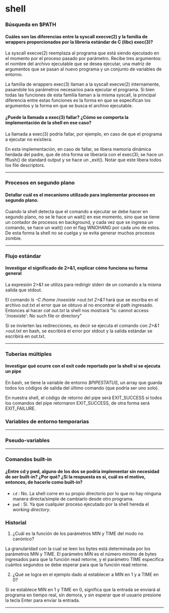 # shell

### Búsqueda en $PATH

#### Cuáles son las diferencias entre la syscall execve(2) y la familia de wrappers proporcionados por la librería estándar de C (libc) exec(3)?

La syscall execve(2) reemplaza al programa que está siendo ejecutado en el momento
por el proceso pasado por parámetro. Recibe tres argumentos: el nombre del archivo 
ejecutable que se desea ejecutar, una matriz de argumentos que se pasan al nuevo 
programa y un conjunto de variables de entorno.

La familia de wrappers exec(3) llaman a la syscall execve(2) internamente, pasandole
los parámetros necesarios para ejecutar el programa. Si bien todas las funciones de esta
familia llaman a la misma syscall, la principal diferencia entre estas funciones es 
la forma en que se especifican los argumentos y la forma en que se busca el archivo ejecutable. 


#### ¿Puede la llamada a exec(3) fallar? ¿Cómo se comporta la implementación de la shell en ese caso?

La llamada a exec(3) podría fallar, por ejemplo, en caso de que el programa a ejecutar no existiera. 

En esta implementación, en caso de fallar, se libera memoria dinámica herdada del padre,
que de otra forma se liberaría con el exec(3); se hace un fflush() de standard output y 
se hace un _exit(). Notar que este libera todos los file descriptors.


---

### Procesos en segundo plano

#### Detallar cuál es el mecanismo utilizado para implementar procesos en segundo plano.

Cuando la shell detecta que el comando a ejecutar se debe hacer en segundo plano, no se
le hace un wait() en ese momento, sino que se tiene un contador de procesos en background,
y cada vez que se ingresa un comando, se hace un wait() con el flag WNOHANG por cada uno
de estos. De esta forma la shell no se cuelga y se evita generar muchos procesos zombie.

---

### Flujo estándar

#### Investigar el significado de 2>&1, explicar cómo funciona su forma general

La expresión 2>&1 se utiliza para redirigir stderr de un comando a la misma 
salida que stdout.

El comando  _ls -C /home /noexiste >out.txt 2>&1_ hará que se escriba en el 
archivo out.txt el error que se obtuvo al no encontrar el path ingresado. 
Entonces al hacer _cat out.txt_ la shell nos mostrará "ls: cannot access 
'/noexiste': No such file or directory"

Si se invierten las redirecciones, es decir se ejecuta el comando con _2>&1 >out.txt_ 
en bash, se escribirá el error por stdout y la salida estándar se escribirá en out.txt.


---

### Tuberías múltiples

#### Investigar qué ocurre con el exit code reportado por la shell si se ejecuta un pipe

En bash, se tiene la variable de entorno _$PIPESTATUS_, un array que guarda todos
los códigos de salida del último comando (que podría ser uno solo).

En nuestra shell, el código de retorno del pipe será EXIT_SUCCESS si todos los
comandos del pipe retornaron EXIT_SUCCESS, de otra forma será EXIT_FAILURE.

### Variables de entorno temporarias

---

### Pseudo-variables

---

### Comandos built-in

#### ¿Entre cd y pwd, alguno de los dos se podría implementar sin necesidad de ser built-in? ¿Por qué? ¿Si la respuesta es sí, cuál es el motivo, entonces, de hacerlo como built-in?
- `cd` : No. La shell corre en su propio directorio por lo que no hay ninguna manera
directa/simple de cambiarlo desde otro programa.
- `pwd` : Si. Ya que cualquier proceso ejecutado por la shell hereda el _working directory_.

### Historial

1. ¿Cuál es la función de los parámetros MIN y TIME del modo no canónico?

La granularidad con la cual se leen los bytes está determinada por los parámetros MIN y TIME.
El parámetro MIN es el número mínimo de bytes ingresados para que la función read retorne, y el 
parámetro TIME especifica cuántos segundos se debe esperar para que la función read retorne.

2. ¿Qué se logra en el ejemplo dado al establecer a MIN en 1 y a TIME en 0?

Si se establece MIN en 1 y TIME en 0, significa que la entrada se enviará al programa en tiempo real,
sin demora, y sin esperar que el usuario presione la tecla Enter para enviar la entrada.

---
